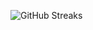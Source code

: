 ![GitHub Streaks](https://github-streaks-mqc9.onrender.com/streak/happilli/image?theme=midnight&cache_bust=1743395049&lang=ja)
